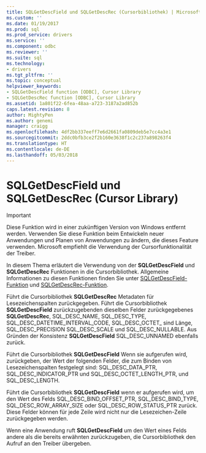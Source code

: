 ```yaml
---
title: SQLGetDescField und SQLGetDescRec (Cursorbibliothek) | Microsoft Docs
ms.custom: ''
ms.date: 01/19/2017
ms.prod: sql
ms.prod_service: drivers
ms.service: ''
ms.component: odbc
ms.reviewer: ''
ms.suite: sql
ms.technology:
- drivers
ms.tgt_pltfrm: ''
ms.topic: conceptual
helpviewer_keywords:
- SQLGetDescField function [ODBC], Cursor Library
- SQLGetDescRec function [ODBC], Cursor Library
ms.assetid: 1a801f22-6fea-48aa-a723-3187a2ad852b
caps.latest.revision: 8
author: MightyPen
ms.author: genemi
manager: craigg
ms.openlocfilehash: 4df2bb337eeff7e6d2661fa0809deb5e7cc4a3e1
ms.sourcegitcommit: 2ddc0bfb3ce2f2b160e3638f1c2c237a898263f4
ms.translationtype: HT
ms.contentlocale: de-DE
ms.lasthandoff: 05/03/2018
---
```

# <a name="sqlgetdescfield-and-sqlgetdescrec-cursor-library"></a>SQLGetDescField und SQLGetDescRec (Cursor Library)
> [!IMPORTANT]  
>  Diese Funktion wird in einer zukünftigen Version von Windows entfernt werden. Verwenden Sie diese Funktion beim Entwickeln neuer Anwendungen und Planen von Anwendungen zu ändern, die dieses Feature verwenden. Microsoft empfiehlt die Verwendung der Cursorfunktionalität der Treiber.  
  
 In diesem Thema erläutert die Verwendung von der **SQLGetDescField** und **SQLGetDescRec** Funktionen in die Cursorbibliothek. Allgemeine Informationen zu diesen Funktionen finden Sie unter [SQLGetDescField-Funktion](../../../odbc/reference/syntax/sqlgetdescfield-function.md) und [SQLGetDescRec-Funktion](../../../odbc/reference/syntax/sqlgetdescrec-function.md).  
  
 Führt die Cursorbibliothek **SQLGetDescRec** Metadaten für Lesezeichenspalten zurückgegeben. Führt die Cursorbibliothek **SQLGetDescField** zurückzugebenden dieselben Felder zurückgegebenes **SQLGetDescRec**, SQL_DESC_NAME, SQL_DESC_TYPE, SQL_DESC_DATETIME_INTERVAL_CODE, SQL_DESC_OCTET_ sind Länge, SQL_DESC_PRECISION SQL_DESC_SCALE und SQL_DESC_NULLABLE. Aus Gründen der Konsistenz **SQLGetDescField** SQL_DESC_UNNAMED ebenfalls zurück.  
  
 Führt die Cursorbibliothek **SQLGetDescField** Wenn sie aufgerufen wird, zurückgeben, der Wert der folgenden Felder, die zum Binden von Lesezeichenspalten festgelegt sind: SQL_DESC_DATA_PTR, SQL_DESC_INDICATOR_PTR und SQL_DESC_OCTET_LENGTH_PTR, und SQL_DESC_LENGTH.  
  
 Führt die Cursorbibliothek **SQLGetDescField** wenn er aufgerufen wird, um den Wert des Felds SQL_DESC_BIND_OFFSET_PTR, SQL_DESC_BIND_TYPE, SQL_DESC_ROW_ARRAY_SIZE oder SQL_DESC_ROW_STATUS_PTR zurück. Diese Felder können für jede Zeile wird nicht nur die Lesezeichen-Zeile zurückgegeben werden.  
  
 Wenn eine Anwendung ruft **SQLGetDescField** um den Wert eines Felds andere als die bereits erwähnten zurückzugeben, die Cursorbibliothek den Aufruf an den Treiber übergeben.
